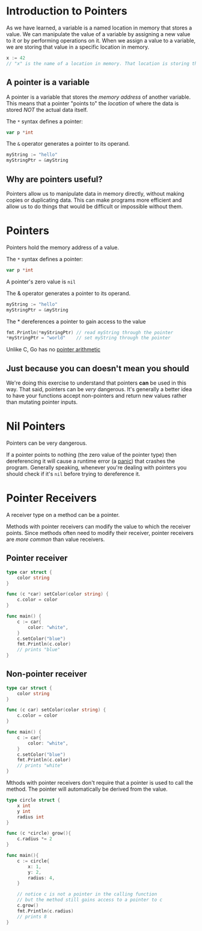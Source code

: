 # Introduction to Pointers

As we have learned, a variable is a named location in memory that stores a value. We can manipulate the value of a variable by assigning a new value to it or by performing operations on it. When we assign a value to a variable, we are storing that value in a specific location in memory.

```go
x := 42
// "x" is the name of a location in memory. That location is storing the integer value of 42
```

## A pointer is a variable

A pointer is a variable that stores the *memory address* of another variable. This means that a pointer "points to" the *location* of where the data is stored *NOT* the actual data itself.

The `*` syntax defines a pointer:

```go
var p *int
```

The `&` operator generates a pointer to its operand.

```go
myString := "hello"
myStringPtr = &myString
```

## Why are pointers useful?

Pointers allow us to manipulate data in memory directly, without making copies or duplicating data. This can make programs more efficient and allow us to do things that would be difficult or impossible without them.

# Pointers

Pointers hold the memory address of a value.

The `*` syntax defines a pointer:

```go
var p *int
```

A pointer's zero value is `nil`

The & operator generates a pointer to its operand.

```go
myString := "hello"
myStringPtr = &myString
```

The * dereferences a pointer to gain access to the value

```go
fmt.Println(*myStringPtr) // read myString through the pointer
*myStringPtr = "world"    // set myString through the pointer 
```

Unlike C, Go has no [pointer arithmetic](https://www.tutorialspoint.com/cprogramming/c_pointer_arithmetic.htm)

## Just because you can doesn't mean you should

We're doing this exercise to understand that pointers **can** be used in this way. That said, pointers can be *very* dangerous. It's generally a better idea to have your functions accept non-pointers and return new values rather than mutating pointer inputs.

# Nil Pointers

Pointers can be very dangerous.

If a pointer points to nothing (the zero value of the pointer type) then dereferencing it will cause a runtime error (a [panic](https://gobyexample.com/panic)) that crashes the program. Generally speaking, whenever you're dealing with pointers you should check if it's `nil` before trying to dereference it.

# Pointer Receivers

A receiver type on a method can be a pointer.

Methods with pointer receivers can modify the value to which the receiver points. Since methods often need to modify their receiver, pointer receivers are *more common* than value receivers.

## Pointer receiver

```go
type car struct {
	color string
}

func (c *car) setColor(color string) {
	c.color = color
}

func main() {
	c := car{
		color: "white",
	}
	c.setColor("blue")
	fmt.Println(c.color)
	// prints "blue"
}
```

## Non-pointer receiver

```go
type car struct {
	color string
}

func (c car) setColor(color string) {
	c.color = color
}

func main() {
	c := car{
		color: "white",
	}
	c.setColor("blue")
	fmt.Println(c.color)
	// prints "white"
}
```

Mthods with pointer receivers don't require that a pointer is used to call the method. The pointer will automatically be derived from the value.

```go
type circle struct {
	x int
	y int
    radius int
}

func (c *circle) grow(){
    c.radius *= 2
}

func main(){
    c := circle{
        x: 1,
        y: 2,
        radius: 4,
    }

    // notice c is not a pointer in the calling function
    // but the method still gains access to a pointer to c
    c.grow()
    fmt.Println(c.radius)
    // prints 8
}
```
